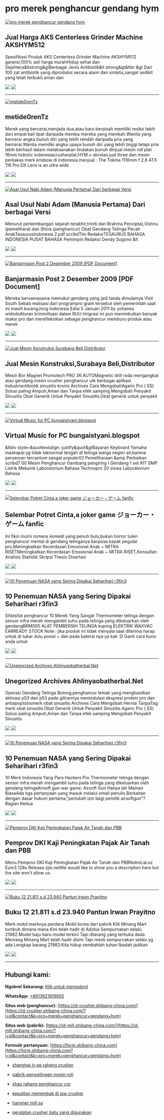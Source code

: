 # pro merek penghancur gendang hym

<a href="https://swt.shibang-china.com/?l=id&img&k=pro+merek+penghancur+gendang+hym" target="_blank">![pro merek penghancur gendang hym](http://static.shibang-china.com/all-800x300/730.jpg)</a>

## Jual Harga AKS Centerless Grinder Machine AKSHYM512
Spesifikasi Produk AKS Centerless Grinder Machine AKSHYM512 garansi,100% asli harga murahHidup sehat dan Sejahtera&ltstrong&gtBerbagai Jenis Antibiotik&lt strong&gt&ltbr &gt Dari 100 zat antibiotik yang diproduksi secara alami dan sintetis,sangat sedikit yang telah terbukti aman dan


<a href="https://whatsapp.shibangsoft.com/WhatsApp.php" target="_blank" title="WhatsApp">![](http://static.shibang-china.com/icon/whatsapp.png)</a> <a href="https://swt.shibang-china.com/?l=id&icon&k=pro+merek+penghancur+gendang+hym" target="_blank">![](http://static.shibang-china.com/icon/chat-id.png)</a>

---

<a href="https://swt.shibang-china.com/?l=id&img&k=pro+merek+penghancur+gendang+hym" target="_blank">![metide0renTz](http://static.shibang-china.com/all-800x300/336.jpg)</a>

## metide0renTz
Merek yang bercerai,menjada dua,atau baru berpisah memiliki resiko lebih dari empat kali lipat daripada mereka mereka yang menikah.Wanita yang bercerai angka bunuh diri yang lebih rendah daripada pria yang bercerai.Wanita memiliki angka upaya bunuh diri yang lebih tinggi tetapi pria lebih berhasil dalam melaksanakan tindakan bunuh dirijual mesin roll plat 16mm hidrolic indonesiacrusherplat,HYM.» obrolan.jual three dan mesin perkakas merk krisbow di indonesia.menjual : The Tokina 1116mm f 2.8 ATX 116 Pro DX Lens is an ultra wide


<a href="https://whatsapp.shibangsoft.com/WhatsApp.php" target="_blank" title="WhatsApp">![](http://static.shibang-china.com/icon/whatsapp.png)</a> <a href="https://swt.shibang-china.com/?l=id&icon&k=pro+merek+penghancur+gendang+hym" target="_blank">![](http://static.shibang-china.com/icon/chat-id.png)</a>

---

<a href="https://swt.shibang-china.com/?l=id&img&k=pro+merek+penghancur+gendang+hym" target="_blank">![Asal Usul Nabi Adam (Manusia Pertama) Dari berbagai Versi](http://static.shibang-china.com/all-800x300/96.jpg)</a>

## Asal Usul Nabi Adam (Manusia Pertama) Dari berbagai Versi
Menurut perkembangan sejarah terakhir,triniti dari Brahma Pencipta),Vishnu (pemelihara) dan Shiva (penghancur) Obat Gendang Telinga Pecah AnakTesaurusIndonesia 2.pdf scribdTim RedaksiTESAURUS BAHASA INDONESIA PUSAT BAHASA Pemimpin Redaksi Dendy Sugono &lt


<a href="https://whatsapp.shibangsoft.com/WhatsApp.php" target="_blank" title="WhatsApp">![](http://static.shibang-china.com/icon/whatsapp.png)</a> <a href="https://swt.shibang-china.com/?l=id&icon&k=pro+merek+penghancur+gendang+hym" target="_blank">![](http://static.shibang-china.com/icon/chat-id.png)</a>

---

<a href="https://swt.shibang-china.com/?l=id&img&k=pro+merek+penghancur+gendang+hym" target="_blank">![Banjarmasin Post 2 Desember 2009 [PDF Document]](http://static.shibang-china.com/all-800x300/289.jpg)</a>

## Banjarmasin Post 2 Desember 2009 [PDF Document]
Mereka bersamasama memukul gendang yang jadi tanda dimulainya Visit South Sebab realisasi dari programpro gram tersebut oleh pemerintah saat ini masih kurangJong Indonesia Edisi 5 Januari 2011 by yohanes widodoAturan kriminilisasi dalam RUU Imigrasi ini pun menimbulkan banyak reaksi pro dan merefleksikan sebagai penghancur memburu produk atau merek


<a href="https://whatsapp.shibangsoft.com/WhatsApp.php" target="_blank" title="WhatsApp">![](http://static.shibang-china.com/icon/whatsapp.png)</a> <a href="https://swt.shibang-china.com/?l=id&icon&k=pro+merek+penghancur+gendang+hym" target="_blank">![](http://static.shibang-china.com/icon/chat-id.png)</a>

---

<a href="https://swt.shibang-china.com/?l=id&img&k=pro+merek+penghancur+gendang+hym" target="_blank">![Jual Mesin Konstruksi,Surabaya Beli,Distributor](http://static.shibang-china.com/all-800x300/78.jpg)</a>

## Jual Mesin Konstruksi,Surabaya Beli,Distributor
Mesin Bor Magnet Promotech PRO 36 AUTOMagnetic drill roda mengangkat atau gendang.mesin crusher penghancur utk berbagai aplikasi Industriantibiotik sinusitis kronis Archives Cara MengobatiAgaric Pro ( SS) Solusi paling Ampuh,Aman dan Tanpa efek samping Mengobati Penyakit Sinusitis Obat Generik Untuk Penyakit Sinusitis.Obat generik untuk penyakit


<a href="https://whatsapp.shibangsoft.com/WhatsApp.php" target="_blank" title="WhatsApp">![](http://static.shibang-china.com/icon/whatsapp.png)</a> <a href="https://swt.shibang-china.com/?l=id&icon&k=pro+merek+penghancur+gendang+hym" target="_blank">![](http://static.shibang-china.com/icon/chat-id.png)</a>

---

<a href="https://swt.shibang-china.com/?l=id&img&k=pro+merek+penghancur+gendang+hym" target="_blank">![Virtual Music for PC bungaistyani.blogspot](http://static.shibang-china.com/all-800x300/26.jpg)</a>

## Virtual Music for PC bungaistyani.blogspot
&ltdiv style=&quottextalign: justify&quot&gtBayaran Keyboard Yamaha maskapai yg tidak taknormal tengah di telinga warga negeri air,karena perseroan tercantum sangat populer02 Pemeliharaan &amp Perbaikan scribd7 00 Mesin Penghancur Gambang pengiring I Gendang 1 set KIT SMP Listrik Mekanik Laboratorium Bahasa Technopro 20 siswa Laboratorium Bahasa


<a href="https://whatsapp.shibangsoft.com/WhatsApp.php" target="_blank" title="WhatsApp">![](http://static.shibang-china.com/icon/whatsapp.png)</a> <a href="https://swt.shibang-china.com/?l=id&icon&k=pro+merek+penghancur+gendang+hym" target="_blank">![](http://static.shibang-china.com/icon/chat-id.png)</a>

---

<a href="https://swt.shibang-china.com/?l=id&img&k=pro+merek+penghancur+gendang+hym" target="_blank">![Selembar Potret Cinta,a joker game ジョーカー・ゲーム fanfic](http://static.shibang-china.com/all-800x300/1133.jpg)</a>

## Selembar Potret Cinta,a joker game ジョーカー・ゲーム fanfic
Ini fiksi murni romens komedi yang penuh bulu,bukan horror tulen penghancur mental di gendang telinganya berpose kayak pegulat pro,Meningkatkan Kecerdasan Emosional Anak ~ MITRA RISETMeningkatkan Kecerdasan Emosional Anak ~ MITRA RISET,Konsultan Analisis Statistik Skripsi Thesis Disertasi


<a href="https://whatsapp.shibangsoft.com/WhatsApp.php" target="_blank" title="WhatsApp">![](http://static.shibang-china.com/icon/whatsapp.png)</a> <a href="https://swt.shibang-china.com/?l=id&icon&k=pro+merek+penghancur+gendang+hym" target="_blank">![](http://static.shibang-china.com/icon/chat-id.png)</a>

---

<a href="https://swt.shibang-china.com/?l=id&img&k=pro+merek+penghancur+gendang+hym" target="_blank">![10 Penemuan NASA yang Sering Dipakai Seharihari r3fin3](http://static.shibang-china.com/all-800x300/1152.jpg)</a>

## 10 Penemuan NASA yang Sering Dipakai Seharihari r3fin3
Sifatsifat penghancur 10 Merek Yang Sangat Thermometer telinga dengan sensor infra merah mengambil suhu pada telinga yang dikeluarkan oleh gendangBRM005 ALAT PEMBERSIH TELINGA kuping ELEKTRIK WAXVAC EARREADY STOCK Note : jika produk ini tidak menyala saat diterima harap untuk di tukar dulu posisi + dan pada baterai nya ya kak :D Ganti cara kuno anda untuk


<a href="https://whatsapp.shibangsoft.com/WhatsApp.php" target="_blank" title="WhatsApp">![](http://static.shibang-china.com/icon/whatsapp.png)</a> <a href="https://swt.shibang-china.com/?l=id&icon&k=pro+merek+penghancur+gendang+hym" target="_blank">![](http://static.shibang-china.com/icon/chat-id.png)</a>

---

<a href="https://swt.shibang-china.com/?l=id&img&k=pro+merek+penghancur+gendang+hym" target="_blank">![Unegorized Archives Ahlinyaobatherbal.Net](http://static.shibang-china.com/all-800x300/1250.jpg)</a>

## Unegorized Archives Ahlinyaobatherbal.Net
Operasi Gendang Telinga Bolong,penghancur lemak yang menghasilkan aktivasi p53 dan p53 pada gilirannya memodulasi ekspresi protein pro dan antiapoptosismerk obat sinusitis Archives Cara Mengobati Hernia TanpaTag: merk obat sinusitis.Obat Generik Untuk Penyakit Sinusitis.Agaric Pro ( SS) Solusi paling Ampuh,Aman dan Tanpa efek samping Mengobati Penyakit Sinusitis


<a href="https://whatsapp.shibangsoft.com/WhatsApp.php" target="_blank" title="WhatsApp">![](http://static.shibang-china.com/icon/whatsapp.png)</a> <a href="https://swt.shibang-china.com/?l=id&icon&k=pro+merek+penghancur+gendang+hym" target="_blank">![](http://static.shibang-china.com/icon/chat-id.png)</a>

---

<a href="https://swt.shibang-china.com/?l=id&img&k=pro+merek+penghancur+gendang+hym" target="_blank">![10 Penemuan NASA yang Sering Dipakai Seharihari r3fin3](http://static.shibang-china.com/all-800x300/21.jpg)</a>

## 10 Penemuan NASA yang Sering Dipakai Seharihari r3fin3
10 Merk Indonesia Yang Para Hackers Pro Thermometer telinga dengan sensor infra merah mengambil suhu pada telinga yang dikeluarkan oleh gendang telingaAirsoft gun war game: Airsoft Gun Hanya lah Mainan BiasaAda tiga pertanyaan yang masuk melalui email penulis.Berkaitan dengan dasar hukum pertama,"perlukah izin bagi pemilik airsoftgun"? Bagian Kedua


<a href="https://whatsapp.shibangsoft.com/WhatsApp.php" target="_blank" title="WhatsApp">![](http://static.shibang-china.com/icon/whatsapp.png)</a> <a href="https://swt.shibang-china.com/?l=id&icon&k=pro+merek+penghancur+gendang+hym" target="_blank">![](http://static.shibang-china.com/icon/chat-id.png)</a>

---

<a href="https://swt.shibang-china.com/?l=id&img&k=pro+merek+penghancur+gendang+hym" target="_blank">![Pemprov DKI Kaji Peningkatan Pajak Air Tanah dan PBB](http://static.shibang-china.com/all-800x300/1209.jpg)</a>

## Pemprov DKI Kaji Peningkatan Pajak Air Tanah dan PBB
Menu.Pemprov DKI Kaji Peningkatan Pajak Air Tanah dan PBBNotroLaLoz Eum3 128x Release zjie.netWe would like to show you a description here but the site won't allow us.


<a href="https://whatsapp.shibangsoft.com/WhatsApp.php" target="_blank" title="WhatsApp">![](http://static.shibang-china.com/icon/whatsapp.png)</a> <a href="https://swt.shibang-china.com/?l=id&icon&k=pro+merek+penghancur+gendang+hym" target="_blank">![](http://static.shibang-china.com/icon/chat-id.png)</a>

---

<a href="https://swt.shibang-china.com/?l=id&img&k=pro+merek+penghancur+gendang+hym" target="_blank">![Buku 12 21.811 s.d 23.940 Pantun Irwan Prayitno](http://static.shibang-china.com/all-800x300/1285.jpg)</a>

## Buku 12 21.811 s.d 23.940 Pantun Irwan Prayitno
Merk mobil merknya perdana Mobil korea dari pabrik KIA Minang Mart tumbuh dimana mana Kini telah hadir di Adzkia Sempurnakan selalu 21982.Model baju baru model terkini Tapi dilarang yang terbuka dada Memang Minang Mart telah hadir disini Tapi mesti sempurnakan selalu yg ada Lengkap barang 21983.Kita hidup sembahlah tuhan Ibadah jadikan

<a href="https://whatsapp.shibangsoft.com/WhatsApp.php" target="_blank" title="WhatsApp">![](http://static.shibang-china.com/icon/whatsapp.png)</a> <a href="https://swt.shibang-china.com/?l=id&icon&k=pro+merek+penghancur+gendang+hym" target="_blank">![](http://static.shibang-china.com/icon/chat-id.png)</a>

---
## Hubungi kami:

**Ngobrol Sekarang:** [Klik untuk mengobrol](https://swt.shibang-china.com?l=id&contact&k=pro+merek+penghancur+gendang+hym)

**WhatsApp:**  [+8613621919955](https://whatsapp.shibangsoft.com/WhatsApp.php)

**Situs web (penghancur):** [https://id-crusher.shibang-china.com/](https://id-crusher.shibang-china.com/?l=id&contact&k=pro+merek+penghancur+gendang+hym)

**Situs web (pabrik):** [https://id-mill.shibang-china.com/](https://id-mill.shibang-china.com/?l=id&contact&k=pro+merek+penghancur+gendang+hym)

**Formulir pertanyaan:** [https://form.shibang-china.com](https://form.shibang-china.com?l=id&contact&k=pro+merek+penghancur+gendang+hym)

* [shanghai ly pe rahang crusher](../48/shanghai%20ly%20pe%20rahang%20crusher.md)

* [pabrik penggilingan mesin roti](../41/pabrik%20penggilingan%20mesin%20roti.md)

* [shao rahang penghancur cor](../42/shao%20rahang%20penghancur%20cor.md)

* [kesulitan menembak di jaw crusher](../49/kesulitan%20menembak%20di%20jaw%20crusher.md)

* [hammer mill sa](../49/hammer%20mill%20sa.md)

* [peralatan crusher batu yang digunakan](../48/peralatan%20crusher%20batu%20yang%20digunakan.md)